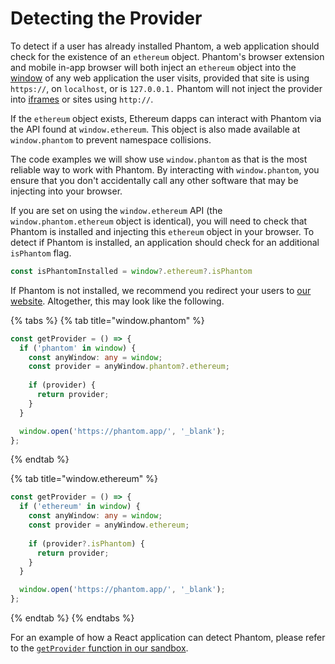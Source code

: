 # Detecting the Provider

To detect if a user has already installed Phantom, a web application should check for the existence of an `ethereum` object. Phantom's browser extension and mobile in-app browser will both inject an `ethereum` object into the [window](https://developer.mozilla.org/en-US/docs/Web/API/Window) of any web application the user visits, provided that site is using `https://`, on `localhost`, or is `127.0.0.1.` Phantom will not inject the provider into [iframes](https://developer.mozilla.org/en-US/docs/Web/HTML/Element/iframe) or sites using `http://`.

If the `ethereum` object exists, Ethereum dapps can interact with Phantom via the API found at `window.ethereum`. This object is also made available at `window.phantom` to prevent namespace collisions.&#x20;

The code examples we will show use `window.phantom` as that is the most reliable way to work with Phantom. By interacting with `window.phantom`, you ensure that you don't accidentally call any other software that may be injecting into your browser.

If you are set on using the `window.ethereum` API (the `window.phantom.ethereum` object is identical), you will need to check that Phantom is installed and injecting this `ethereum` object in your browser. To detect if Phantom is installed, an application should check for an additional `isPhantom` flag.

```typescript
const isPhantomInstalled = window?.ethereum?.isPhantom
```

If Phantom is not installed, we recommend you redirect your users to [our website](https://phantom.app/). Altogether, this may look like the following.

{% tabs %}
{% tab title="window.phantom" %}
```typescript
const getProvider = () => {
  if ('phantom' in window) {
    const anyWindow: any = window;
    const provider = anyWindow.phantom?.ethereum;
   
    if (provider) {
      return provider;
    }
  }

  window.open('https://phantom.app/', '_blank');
};
```
{% endtab %}

{% tab title="window.ethereum" %}
```typescript
const getProvider = () => {
  if ('ethereum' in window) {
    const anyWindow: any = window;
    const provider = anyWindow.ethereum;
   
    if (provider?.isPhantom) {
      return provider;
    }
  }

  window.open('https://phantom.app/', '_blank');
};
```
{% endtab %}
{% endtabs %}

For an example of how a React application can detect Phantom, please refer to the [`getProvider` function in our sandbox](https://github.com/phantom-labs/eth\_sandbox/blob/main/src/utils/getProvider.ts).&#x20;
